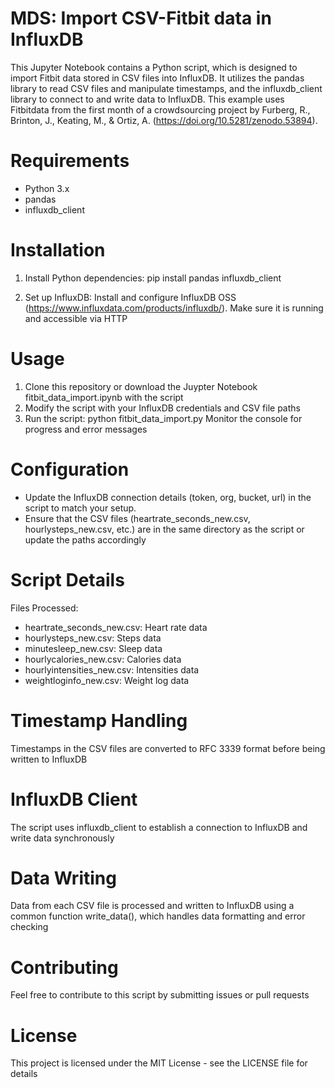 # MDS: Import CSV-Fitbit data in InfluxDB

This Jupyter Notebook contains a Python script, which is designed to import Fitbit data stored in CSV files into InfluxDB. It utilizes the pandas library to read CSV files and manipulate timestamps, and the influxdb_client library to connect to and write data to InfluxDB. This example uses Fitbitdata from the first month of a crowdsourcing project by Furberg, R., Brinton, J., Keating, M., & Ortiz, A. (https://doi.org/10.5281/zenodo.53894).

# Requirements
- Python 3.x
- pandas
- influxdb_client

# Installation
1. Install Python dependencies:
pip install pandas influxdb_client

3. Set up InfluxDB:
Install and configure InfluxDB OSS (https://www.influxdata.com/products/influxdb/). Make sure it is running and accessible via HTTP

# Usage
1. Clone this repository or download the Juypter Notebook fitbit_data_import.ipynb with the script
2. Modify the script with your InfluxDB credentials and CSV file paths
3. Run the script:
   python fitbit_data_import.py
   Monitor the console for progress and error messages

# Configuration
- Update the InfluxDB connection details (token, org, bucket, url) in the script to match your setup.
- Ensure that the CSV files (heartrate_seconds_new.csv, hourlysteps_new.csv, etc.) are in the same directory as the script or update the paths accordingly

# Script Details
Files Processed:
- heartrate_seconds_new.csv: Heart rate data
- hourlysteps_new.csv: Steps data
- minutesleep_new.csv: Sleep data
- hourlycalories_new.csv: Calories data
- hourlyintensities_new.csv: Intensities data
- weightloginfo_new.csv: Weight log data

# Timestamp Handling
Timestamps in the CSV files are converted to RFC 3339 format before being written to InfluxDB

# InfluxDB Client
The script uses influxdb_client to establish a connection to InfluxDB and write data synchronously

# Data Writing
Data from each CSV file is processed and written to InfluxDB using a common function write_data(), which handles data formatting and error checking

# Contributing
Feel free to contribute to this script by submitting issues or pull requests

# License
This project is licensed under the MIT License - see the LICENSE file for details
